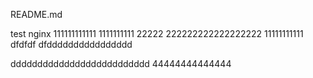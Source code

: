 README.md

test
nginx
111111111111
1111111111
22222
222222222222222222
11111111111
dfdfdf
dfdddddddddddddddd


dddddddddddddddddddddddddd
44444444444444
